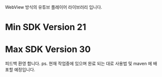  WebView 방식의 유튜브 플레이어 라이브러리 입니다.

# Min SDK Version 21
# Max SDK Version 30

피드백 환영 합니다.
ps. 현재 작업중에 있으며 완료 되는 대로 사용법 및 maven 에 배포할 예정입니다.